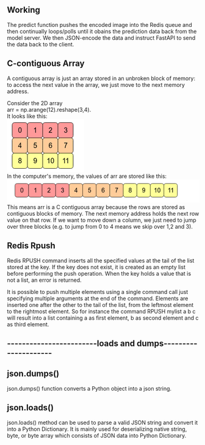 ## Working
The predict function pushes the encoded image into the Redis queue and then continually loops/polls until it obains the prediction data back from the model server. We then JSON-encode the data and instruct FastAPI to send the data back to the client.




## C-contiguous Array
A contiguous array is just an array stored in an unbroken block of memory: to access the next value in the array, we just move to the next memory address.

Consider the 2D array <br>
arr = np.arange(12).reshape(3,4). <br> It looks like this: <br>
![Contiguous](contiguous_1.PNG) <br>
In the computer's memory, the values of arr are stored like this: <br>
![Contiguous 2](contiguous_2.PNG)<br>
This means arr is a C contiguous array because the rows are stored as contiguous blocks of memory. The next memory address holds the next row value on that row. If we want to move down a column, we just need to jump over three blocks (e.g. to jump from 0 to 4 means we skip over 1,2 and 3).


## Redis Rpush
Redis RPUSH command inserts all the specified values at the tail of the list stored at the key. If the key does not exist, it is created as an empty list before performing the push operation. When the key holds a value that is not a list, an error is returned.

It is possible to push multiple elements using a single command call just specifying multiple arguments at the end of the command. Elements are inserted one after the other to the tail of the list, from the leftmost element to the rightmost element. So for instance the command RPUSH mylist a b c will result into a list containing a as first element, b as second element and c as third element.

## ------------------------loads and dumps---------------------
## json.dumps()
json.dumps() function converts a Python object into a json string.

## json.loads()
json.loads() method can be used to parse a valid JSON string and convert it into a Python Dictionary. It is mainly used for deserializing native string, byte, or byte array which consists of JSON data into Python Dictionary.